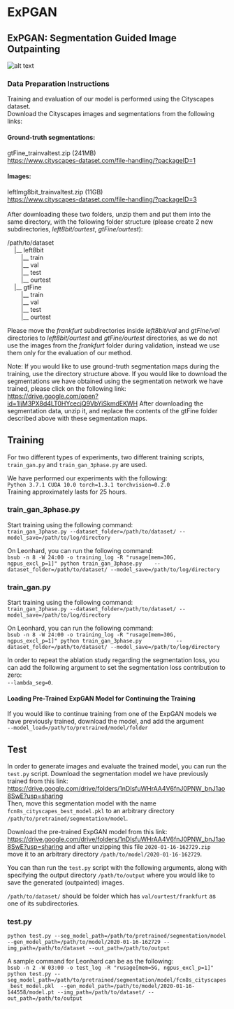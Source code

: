 # ExPGAN
## ExPGAN: Segmentation Guided Image Outpainting<br>

![alt text](https://raw.githubusercontent.com/mevah/ExPGAN/master/ExpGAN_schema.png)


### Data Preparation Instructions
Training and evaluation of our model is performed using the Cityscapes dataset.<br>
Download the Cityscapes images and segmentations from the following links: <br>
#### Ground-truth segmentations:
gtFine_trainvaltest.zip (241MB)<br>
https://www.cityscapes-dataset.com/file-handling/?packageID=1<br>
#### Images:
leftImg8bit_trainvaltest.zip (11GB)<br>
https://www.cityscapes-dataset.com/file-handling/?packageID=3<br>
<br>
After downloading these two folders, unzip them and put them into the same directory, with the following folder structure (please create 2 new subdirectories, *left8bit/ourtest*, *gtFine/ourtest*):<br>

/path/to/dataset   <br>
&nbsp;&nbsp;&nbsp;&nbsp;|__ left8bit      <br>
&nbsp;&nbsp;&nbsp;&nbsp;&nbsp;&nbsp;&nbsp;&nbsp;|__ train      <br>
&nbsp;&nbsp;&nbsp;&nbsp;&nbsp;&nbsp;&nbsp;&nbsp;|__ val        <br>
&nbsp;&nbsp;&nbsp;&nbsp;&nbsp;&nbsp;&nbsp;&nbsp;|__ test       <br>
&nbsp;&nbsp;&nbsp;&nbsp;&nbsp;&nbsp;&nbsp;&nbsp;|__ ourtest       <br>
&nbsp;&nbsp;&nbsp;&nbsp;|__ gtFine        <br>
&nbsp;&nbsp;&nbsp;&nbsp;&nbsp;&nbsp;&nbsp;&nbsp;|__ train      <br>
&nbsp;&nbsp;&nbsp;&nbsp;&nbsp;&nbsp;&nbsp;&nbsp;|__ val        <br>
&nbsp;&nbsp;&nbsp;&nbsp;&nbsp;&nbsp;&nbsp;&nbsp;|__ test       <br>
&nbsp;&nbsp;&nbsp;&nbsp;&nbsp;&nbsp;&nbsp;&nbsp;|__ ourtest       <br>

Please move the *frankfurt* subdirectories inside *left8bit/val* and *gtFine/val* directories to *left8bit/ourtest* and *gtFine/ourtest* directories, as we do not use the images from the *frankfurt* folder during validation, instead we use them only for the evaluation of our method.

Note: If you would like to use ground-truth segmentation maps during the training, use the directory structure above. If you would like to download the segmentations we have obtained using the segmentation network we have trained, please click on the following link: <br>
https://drive.google.com/open?id=1IjM3PX8d4LT0HYcecjQ9VbYiSkmdEKWH
After downloading the segmentation data, unzip it, and replace the contents of the gtFine folder described above with these segmentation maps.


## Training
For two different types of experiments, two different training scripts, ``train_gan.py`` and ``train_gan_3phase.py`` are used. 

We have performed our experiments with the following:<br>
``
Python 3.7.1
CUDA 10.0
torch=1.3.1
torchvision=0.2.0
``<br>
Training approximately lasts for 25 hours.

### train_gan_3phase.py
Start training using the following command: <br>
``
train_gan_3phase.py --dataset_folder=/path/to/dataset/ --model_save=/path/to/log/directory
``

On Leonhard, you can run the following command: <br>
``
bsub -n 8 -W 24:00 -o training_log -R "rusage[mem=30G, ngpus_excl_p=1]" python train_gan_3phase.py   
--dataset_folder=/path/to/dataset/ --model_save=/path/to/log/directory
``

### train_gan.py
Start training using the following command: <br>
``
train_gan_3phase.py --dataset_folder=/path/to/dataset/ --model_save=/path/to/log/directory
``

On Leonhard, you can run the following command: <br>
``
bsub -n 8 -W 24:00 -o training_log -R "rusage[mem=30G, ngpus_excl_p=1]" python train_gan_3phase.py          
--dataset_folder=/path/to/dataset/ --model_save=/path/to/log/directory
``

In order to repeat the ablation study regarding the segmentation loss, you can add the following argument to set the segmentation loss contribution to zero: <br>``--lambda_seg=0``.

#### Loading Pre-Trained ExpGAN Model for Continuing the Training
If you would like to continue training from one of the ExpGAN models we have previously trained, download the model, and add the argument <br>
``
--model_load=/path/to/pretrained/model/folder
``




## Test
In order to generate images and evaluate the trained model, you can run the ``test.py`` script.
Download the segmentation model we have previously trained from this link: <br>
https://drive.google.com/drive/folders/1nDIsfuWHrAA4V6fnJ0PNW_bnJ1ao8SwE?usp=sharing <br>
Then, move this segmentation model with the name ``fcn8s_cityscapes_best_model.pkl`` to an arbitrary directory ``/path/to/pretrained/segmentation/model``.

Download the pre-trained ExpGAN model from this link:
https://drive.google.com/drive/folders/1nDIsfuWHrAA4V6fnJ0PNW_bnJ1ao8SwE?usp=sharing
and after unzipping this file ``2020-01-16-162729.zip`` move it to an arbitrary directory ``/path/to/model/2020-01-16-162729``.

You can than run the ``test.py`` script with the following arguments, along with specifying the output directory ``/path/to/output`` where you would like to save the generated (outpainted) images.

``/path/to/dataset/`` should be folder which has ``val/ourtest/frankfurt`` as one of its subdirectories.

### test.py
``
python test.py --seg_model_path=/path/to/pretrained/segmentation/model 
--gen_model_path=/path/to/model/2020-01-16-162729 --img_path=/path/to/dataset --out_path=/path/to/output
``

A sample command for Leonhard can be as the following: <br>
``
bsub -n 2 -W 03:00 -o test_log -R "rusage[mem=5G, ngpus_excl_p=1]"  python test.py --seg_model_path=/path/to/pretrained/segmentation/model/fcn8s_cityscapes_best_model.pkl 
--gen_model_path=/path/to/model/2020-01-16-144558/model.pt --img_path=/path/to/dataset/ --out_path=/path/to/output
``